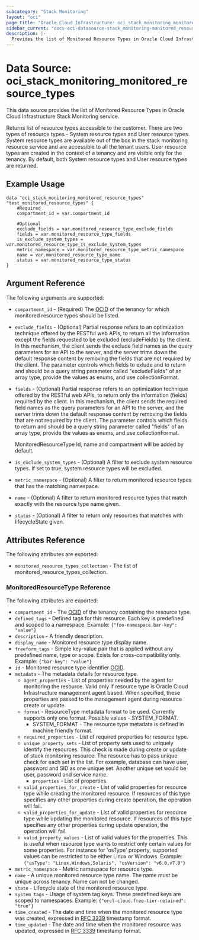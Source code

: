 ```yaml
---
subcategory: "Stack Monitoring"
layout: "oci"
page_title: "Oracle Cloud Infrastructure: oci_stack_monitoring_monitored_resource_types"
sidebar_current: "docs-oci-datasource-stack_monitoring-monitored_resource_types"
description: |-
  Provides the list of Monitored Resource Types in Oracle Cloud Infrastructure Stack Monitoring service
---
```


# Data Source: oci_stack_monitoring_monitored_resource_types
This data source provides the list of Monitored Resource Types in Oracle Cloud Infrastructure Stack Monitoring service.

Returns list of resource types accessible to the customer. 
There are two types of resource types - System resource types and User resource types. 
System resource types are available out of the box in the stack monitoring resource service 
and are accessible to all the tenant users. User resource types are created in the context 
of a tenancy and are visible only for the tenancy. By default, both System resource types 
and User resource types are returned.


## Example Usage

```hcl
data "oci_stack_monitoring_monitored_resource_types" "test_monitored_resource_types" {
	#Required
	compartment_id = var.compartment_id

	#Optional
	exclude_fields = var.monitored_resource_type_exclude_fields
	fields = var.monitored_resource_type_fields
	is_exclude_system_types = var.monitored_resource_type_is_exclude_system_types
	metric_namespace = var.monitored_resource_type_metric_namespace
	name = var.monitored_resource_type_name
	status = var.monitored_resource_type_status
}
```

## Argument Reference

The following arguments are supported:

* `compartment_id` - (Required) The [OCID](https://docs.cloud.oracle.com/iaas/Content/General/Concepts/identifiers.htm) of the tenancy for which  monitored resource types should be listed. 
* `exclude_fields` - (Optional) Partial response refers to an optimization technique offered by the RESTful web APIs, to return all the information except the fields requested to be excluded (excludeFields) by the client. In this mechanism, the client sends the exclude field names as the query parameters for an API to the server, and the server trims down the default response content by removing the fields that are not required by the client. The parameter controls which fields to exlude and to return and should be a query string parameter called "excludeFields" of an array type, provide the values as enums, and use collectionFormat. 
* `fields` - (Optional) Partial response refers to an optimization technique offered by the RESTful web APIs, to return only the information (fields) required by the client. In this mechanism, the client sends the required field names as the query parameters for an API to the server, and the server trims down the default response content by removing the fields that are not required by the client. The parameter controls which fields to return and should be a query string parameter called "fields" of an array type, provide the values as enums, and use collectionFormat.

    MonitoredResourceType Id, name and compartment will be added by default. 
* `is_exclude_system_types` - (Optional) A filter to exclude system resource types. If set to true, system resource types will be excluded. 
* `metric_namespace` - (Optional) A filter to return monitored resource types that has the matching namespace. 
* `name` - (Optional) A filter to return monitored resource types that match exactly with the resource type name given. 
* `status` - (Optional) A filter to return only resources that matches with lifecycleState given.


## Attributes Reference

The following attributes are exported:

* `monitored_resource_types_collection` - The list of monitored_resource_types_collection.

### MonitoredResourceType Reference

The following attributes are exported:

* `compartment_id` - The [OCID](https://docs.cloud.oracle.com/iaas/Content/General/Concepts/identifiers.htm) of the tenancy containing the resource type. 
* `defined_tags` - Defined tags for this resource. Each key is predefined and scoped to a namespace. Example: `{"foo-namespace.bar-key": "value"}` 
* `description` - A friendly description.
* `display_name` - Monitored resource type display name.
* `freeform_tags` - Simple key-value pair that is applied without any predefined name, type or scope. Exists for cross-compatibility only. Example: `{"bar-key": "value"}` 
* `id` - Monitored resource type identifier [OCID](https://docs.cloud.oracle.com/iaas/Content/General/Concepts/identifiers.htm). 
* `metadata` - The metadata details for resource type.
	* `agent_properties` - List of properties needed by the agent for monitoring the resource.  Valid only if resource type is Oracle Cloud Infrastructure management agent based. When specified,  these properties are passed to the management agent during resource create or update. 
	* `format` - ResourceType metadata format to be used. Currently supports only one format. Possible values - SYSTEM_FORMAT.
		* SYSTEM_FORMAT - The resource type metadata is defined in machine friendly format. 
	* `required_properties` - List of required properties for resource type.
	* `unique_property_sets` - List of property sets used to uniquely identify the resources.  This check is made during create or update of stack monitoring resource.  The resource has to pass unique check for each set in the list.  For example, database can have user, password and SID as one unique set.  Another unique set would be user, password and service name. 
		* `properties` - List of properties.
	* `valid_properties_for_create` - List of valid properties for resource type while creating the monitored resource.  If resources of this type specifies any other properties during create operation,  the operation will fail. 
	* `valid_properties_for_update` - List of valid properties for resource type while updating the monitored resource.  If resources of this type specifies any other properties during update operation,  the operation will fail. 
	* `valid_property_values` - List of valid values for the properties. This is useful when resource type wants to restrict only certain values for some properties. For instance for 'osType' property,  supported values can be restricted to be either Linux or Windows. Example: `{"osType": "Linux,Windows,Solaris", "osVersion": "v6.0,v7.0"}` 
* `metric_namespace` - Metric namespace for resource type.
* `name` - A unique monitored resource type name. The name must be unique across tenancy.  Name can not be changed. 
* `state` - Lifecycle state of the monitored resource type.
* `system_tags` - Usage of system tag keys. These predefined keys are scoped to namespaces. Example: `{"orcl-cloud.free-tier-retained": "true"}` 
* `time_created` - The date and time when the monitored resource type was created, expressed in  [RFC 3339](https://tools.ietf.org/html/rfc3339) timestamp format. 
* `time_updated` - The date and time when the monitored resource was updated, expressed in  [RFC 3339](https://tools.ietf.org/html/rfc3339) timestamp format. 

